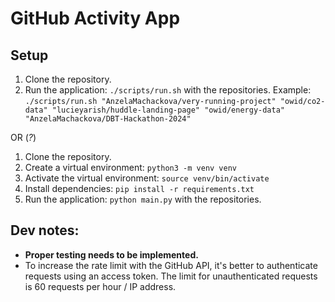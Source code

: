 # GitHub Activity App

## Setup

1. Clone the repository.
2. Run the application: `./scripts/run.sh` with the repositories.
Example: `./scripts/run.sh "AnzelaMachackova/very-running-project" "owid/co2-data" "lucieyarish/huddle-landing-page" "owid/energy-data" "AnzelaMachackova/DBT-Hackathon-2024"`

OR (*?*)
1. Clone the repository.
2. Create a virtual environment: `python3 -m venv venv`
3. Activate the virtual environment: `source venv/bin/activate`
4. Install dependencies: `pip install -r requirements.txt`
5. Run the application: `python main.py` with the repositories.


## Dev notes: 
- **Proper testing needs to be implemented.**
- To increase the rate limit with the GitHub API, it's better to authenticate requests using an access token. The limit for unauthenticated requests is 60 requests per hour / IP address.